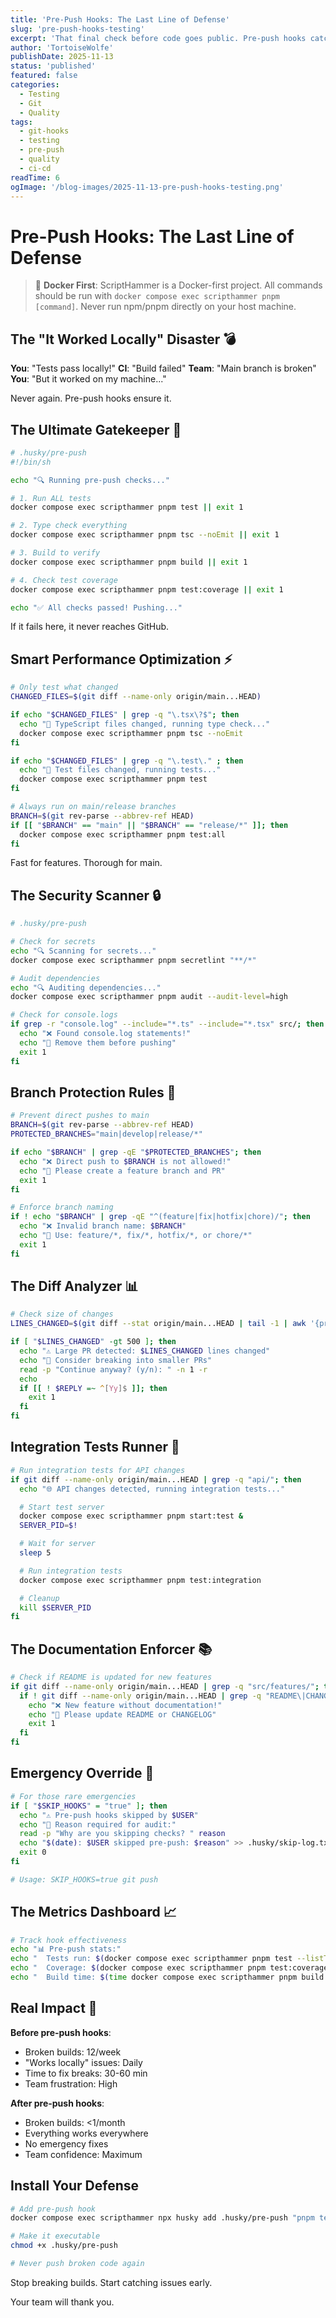 ```yaml
---
title: 'Pre-Push Hooks: The Last Line of Defense'
slug: 'pre-push-hooks-testing'
excerpt: 'That final check before code goes public. Pre-push hooks catch what everything else missed.'
author: 'TortoiseWolfe'
publishDate: 2025-11-13
status: 'published'
featured: false
categories:
  - Testing
  - Git
  - Quality
tags:
  - git-hooks
  - testing
  - pre-push
  - quality
  - ci-cd
readTime: 6
ogImage: '/blog-images/2025-11-13-pre-push-hooks-testing.png'
---
```


# Pre-Push Hooks: The Last Line of Defense

> 🐳 **Docker First**: ScriptHammer is a Docker-first project. All commands should be run with `docker compose exec scripthammer pnpm [command]`. Never run npm/pnpm directly on your host machine.

## The "It Worked Locally" Disaster 💣

**You**: "Tests pass locally!"
**CI**: "Build failed"
**Team**: "Main branch is broken"
**You**: "But it worked on my machine..."

Never again. Pre-push hooks ensure it.

## The Ultimate Gatekeeper 🚪

```bash
# .husky/pre-push
#!/bin/sh

echo "🔍 Running pre-push checks..."

# 1. Run ALL tests
docker compose exec scripthammer pnpm test || exit 1

# 2. Type check everything
docker compose exec scripthammer pnpm tsc --noEmit || exit 1

# 3. Build to verify
docker compose exec scripthammer pnpm build || exit 1

# 4. Check test coverage
docker compose exec scripthammer pnpm test:coverage || exit 1

echo "✅ All checks passed! Pushing..."
```

If it fails here, it never reaches GitHub.

## Smart Performance Optimization ⚡

```bash
# Only test what changed
CHANGED_FILES=$(git diff --name-only origin/main...HEAD)

if echo "$CHANGED_FILES" | grep -q "\.tsx\?$"; then
  echo "📝 TypeScript files changed, running type check..."
  docker compose exec scripthammer pnpm tsc --noEmit
fi

if echo "$CHANGED_FILES" | grep -q "\.test\." ; then
  echo "🧪 Test files changed, running tests..."
  docker compose exec scripthammer pnpm test
fi

# Always run on main/release branches
BRANCH=$(git rev-parse --abbrev-ref HEAD)
if [[ "$BRANCH" == "main" || "$BRANCH" == "release/*" ]]; then
  docker compose exec scripthammer pnpm test:all
fi
```

Fast for features. Thorough for main.

## The Security Scanner 🔒

```bash
# .husky/pre-push

# Check for secrets
echo "🔍 Scanning for secrets..."
docker compose exec scripthammer pnpm secretlint "**/*"

# Audit dependencies
echo "🔍 Auditing dependencies..."
docker compose exec scripthammer pnpm audit --audit-level=high

# Check for console.logs
if grep -r "console.log" --include="*.ts" --include="*.tsx" src/; then
  echo "❌ Found console.log statements!"
  echo "🔧 Remove them before pushing"
  exit 1
fi
```

## Branch Protection Rules 🌳

```bash
# Prevent direct pushes to main
BRANCH=$(git rev-parse --abbrev-ref HEAD)
PROTECTED_BRANCHES="main|develop|release/*"

if echo "$BRANCH" | grep -qE "$PROTECTED_BRANCHES"; then
  echo "❌ Direct push to $BRANCH is not allowed!"
  echo "📝 Please create a feature branch and PR"
  exit 1
fi

# Enforce branch naming
if ! echo "$BRANCH" | grep -qE "^(feature|fix|hotfix|chore)/"; then
  echo "❌ Invalid branch name: $BRANCH"
  echo "📝 Use: feature/*, fix/*, hotfix/*, or chore/*"
  exit 1
fi
```

## The Diff Analyzer 📊

```bash
# Check size of changes
LINES_CHANGED=$(git diff --stat origin/main...HEAD | tail -1 | awk '{print $4}')

if [ "$LINES_CHANGED" -gt 500 ]; then
  echo "⚠️ Large PR detected: $LINES_CHANGED lines changed"
  echo "📝 Consider breaking into smaller PRs"
  read -p "Continue anyway? (y/n): " -n 1 -r
  echo
  if [[ ! $REPLY =~ ^[Yy]$ ]]; then
    exit 1
  fi
fi
```

## Integration Tests Runner 🧪

```bash
# Run integration tests for API changes
if git diff --name-only origin/main...HEAD | grep -q "api/"; then
  echo "🌐 API changes detected, running integration tests..."

  # Start test server
  docker compose exec scripthammer pnpm start:test &
  SERVER_PID=$!

  # Wait for server
  sleep 5

  # Run integration tests
  docker compose exec scripthammer pnpm test:integration

  # Cleanup
  kill $SERVER_PID
fi
```

## The Documentation Enforcer 📚

```bash
# Check if README is updated for new features
if git diff --name-only origin/main...HEAD | grep -q "src/features/"; then
  if ! git diff --name-only origin/main...HEAD | grep -q "README\|CHANGELOG"; then
    echo "❌ New feature without documentation!"
    echo "📝 Please update README or CHANGELOG"
    exit 1
  fi
fi
```

## Emergency Override 🚨

```bash
# For those rare emergencies
if [ "$SKIP_HOOKS" = "true" ]; then
  echo "⚠️ Pre-push hooks skipped by $USER"
  echo "📝 Reason required for audit:"
  read -p "Why are you skipping checks? " reason
  echo "$(date): $USER skipped pre-push: $reason" >> .husky/skip-log.txt
  exit 0
fi

# Usage: SKIP_HOOKS=true git push
```

## The Metrics Dashboard 📈

```bash
# Track hook effectiveness
echo "📊 Pre-push stats:"
echo "  Tests run: $(docker compose exec scripthammer pnpm test --listTests | wc -l)"
echo "  Coverage: $(docker compose exec scripthammer pnpm test:coverage --silent | grep "All files" | awk '{print $10}')"
echo "  Build time: $(time docker compose exec scripthammer pnpm build 2>&1 | grep real)"
```

## Real Impact 🎯

**Before pre-push hooks**:

- Broken builds: 12/week
- "Works locally" issues: Daily
- Time to fix breaks: 30-60 min
- Team frustration: High

**After pre-push hooks**:

- Broken builds: <1/month
- Everything works everywhere
- No emergency fixes
- Team confidence: Maximum

## Install Your Defense

```bash
# Add pre-push hook
docker compose exec scripthammer npx husky add .husky/pre-push "pnpm test && pnpm build"

# Make it executable
chmod +x .husky/pre-push

# Never push broken code again
```

Stop breaking builds.
Start catching issues early.

Your team will thank you.
